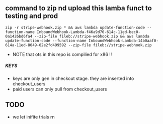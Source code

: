 ## command to zip nd upload this lamba funct to testing and prod

```
zip -r stripe-webhook.zip * && aws lambda update-function-code --function-name InboundWebhook-Lambda-f46a9d70-614c-11ed-bec0-0a1426bd6fa4 --zip-file fileb://stripe-webhook.zip && aws lambda update-function-code --function-name InboundWebhook-Lambda-14b0aaf0-614a-11ed-8049-02e2fd499592 --zip-file fileb://stripe-webhook.zip
```


- NOTE that ots in this repo is compilied for x86 !! 


##### KEYS
- keys are only gen in checkout stage. they are inserted into checkout_users
- paid users can only pull from checkout_users


## TODO

- we let inifite trials rn 